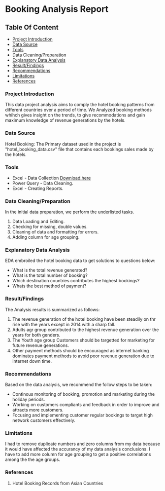 # Booking Analysis Report

## Table Of Content

- [Project Introduction](#project-introduction)
- [Data Source](#data-source)
- [Tools](#tools)
- [Data Cleaning/Preparation](#data-cleaningpreparation)
- [Explanatory Data Analysis](#explanatory-data-analysis)
- [Result/Findings](#resultfindings)
- [Recommendations](#recommendations)
- [Limitations](#limitations)
- [References](#references)

### Project Introduction

This data project analysis aims to comply the hotel booking patterns from different countries over a period of time. We Analyzed booking methods whihch gives insight on the trends, to give recommodations and gain maximum knowledge of revenue generations by the hotels.

### Data Source

Hotel Booking: The Primary dataset used in the project is "hotel_booking_data.csv" file that contains each bookings sales made by the hotels.

### Tools

- Excel - Data Collection [Download here](https://microsoft.com) 
- Power Query - Data Cleaning.
- Excel - Creating Reports.

### Data Cleaning/Preparation

In the initial data preparation, we perform the underlisted tasks.
1. Data Loading and Editing.
2. Checking for missing, double values.
3. Cleaning of data and formatting for errors.
4. Adding column for age grouping.

### Explanatory Data Analysis

EDA embroiled the hotel booking data to get solutions to questions below:

- What is the total revenue generated?
- What is the total number of booking?
- Which destination countries contributes the highest bookings?    
- Whats the best method of payment?

### Result/Findings

The Analysis results is summarized as follows:
1. The revenue generation of the hotel booking have been steadily on thr rise with the years except in 2014 with a sharp fall.
2. Adults agr group contributed to the highest revenue generation over the years for both genders.
3. The Youth age group Customers should be targetted for marketing for future revenue generations.
4. Other payment methods should be encouraged as internet banking dominates payment methods to avoid poor revenue generation due to internet down time.   

### Recommendations
Based on the data analysis, we recommend the follow steps to be taken:
- Continous monitoring of booking, promotion and marketing during the holiday periods.
- Working on customers compliants and feedback in order to improve and attracts more customers.
- Focusing and implementing customer regular bookings to target high network customers effectively.

### Limitations

I had to remove duplicate numbers and zero columns from my data because it would have affected the accurancy of my data analysis conclusions. I have to add more column for age grouping to get a positive correlations among the the age groups.

### References 

1. Hotel Booking Records from Asian Countries

